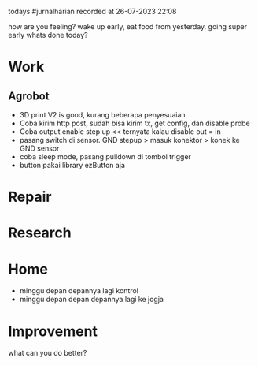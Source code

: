 todays #jurnalharian  recorded at 26-07-2023 22:08

how are you feeling?
wake up early, eat food from yesterday. going super early
whats done today?
# Work
## Agrobot
- 3D print V2 is good, kurang beberapa penyesuaian
- Coba kirim http post, sudah bisa kirim tx, get config, dan disable probe
- Coba output enable step up << ternyata kalau disable out = in
- pasang switch di sensor. GND stepup > masuk konektor > konek ke GND sensor
- coba sleep mode, pasang pulldown di tombol trigger
- button pakai library ezButton aja

# Repair

# Research

# Home
- minggu depan depannya lagi kontrol
- minggu depan depan depannya lagi ke jogja
# Improvement
what can you do better?
